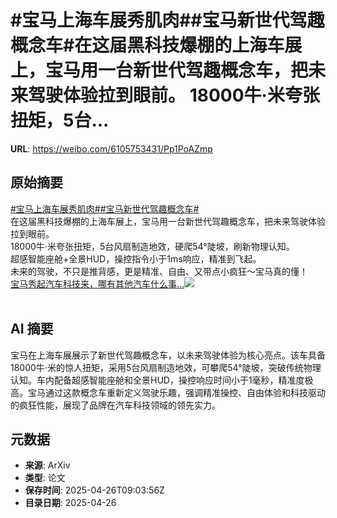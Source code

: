 # #宝马上海车展秀肌肉##宝马新世代驾趣概念车#在这届黑科技爆棚的上海车展上，宝马用一台新世代驾趣概念车，把未来驾驶体验拉到眼前。 18000牛·米夸张扭矩，5台...

**URL**: https://weibo.com/6105753431/Pp1PoAZmp

## 原始摘要

<a href="https://m.weibo.cn/search?containerid=231522type%3D1%26t%3D10%26q%3D%23%E5%AE%9D%E9%A9%AC%E4%B8%8A%E6%B5%B7%E8%BD%A6%E5%B1%95%E7%A7%80%E8%82%8C%E8%82%89%23&amp;extparam=%23%E5%AE%9D%E9%A9%AC%E4%B8%8A%E6%B5%B7%E8%BD%A6%E5%B1%95%E7%A7%80%E8%82%8C%E8%82%89%23" data-hide=""><span class="surl-text">#宝马上海车展秀肌肉#</span></a><a href="https://m.weibo.cn/search?containerid=231522type%3D1%26t%3D10%26q%3D%23%E5%AE%9D%E9%A9%AC%E6%96%B0%E4%B8%96%E4%BB%A3%E9%A9%BE%E8%B6%A3%E6%A6%82%E5%BF%B5%E8%BD%A6%23&amp;extparam=%23%E5%AE%9D%E9%A9%AC%E6%96%B0%E4%B8%96%E4%BB%A3%E9%A9%BE%E8%B6%A3%E6%A6%82%E5%BF%B5%E8%BD%A6%23" data-hide=""><span class="surl-text">#宝马新世代驾趣概念车#</span></a><br>在这届黑科技爆棚的上海车展上，宝马用一台新世代驾趣概念车，把未来驾驶体验拉到眼前。  <br>18000牛·米夸张扭矩，5台风扇制造地效，硬爬54°陡坡，刷新物理认知。  <br>超感智能座舱+全景HUD，操控指令小于1ms响应，精准到飞起。  <br>未来的驾驶，不只是推背感，更是精准、自由、又带点小疯狂～宝马真的懂！<a href="https://weibo.com/ttarticle/p/show?id=2309405159652311564386" data-hide=""><span class="url-icon"><img style="width: 1rem;height: 1rem" src="https://h5.sinaimg.cn/upload/2015/09/25/3/timeline_card_small_article_default.png" referrerpolicy="no-referrer"></span><span class="surl-text">宝马秀起汽车科技来，哪有其他汽车什么事…</span></a><img style="" src="https://tvax4.sinaimg.cn/large/006Fd7o3gy1i0u2ygz4gfj30rs0fmq6m.jpg" referrerpolicy="no-referrer"><br><br>

## AI 摘要

宝马在上海车展展示了新世代驾趣概念车，以未来驾驶体验为核心亮点。该车具备18000牛·米的惊人扭矩，采用5台风扇制造地效，可攀爬54°陡坡，突破传统物理认知。车内配备超感智能座舱和全景HUD，操控响应时间小于1毫秒，精准度极高。宝马通过这款概念车重新定义驾驶乐趣，强调精准操控、自由体验和科技驱动的疯狂性能，展现了品牌在汽车科技领域的领先实力。

## 元数据

- **来源**: ArXiv
- **类型**: 论文
- **保存时间**: 2025-04-26T09:03:56Z
- **目录日期**: 2025-04-26
